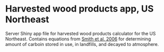 # Harvested wood products app, US Northeast
Server Shiny app file for harvested wood products calculator for the US Northeast. Contains equations from [Smith et al. 2006](https://www.fs.usda.gov/research/treesearch/22954) for determining amount of carboin stored in use, in landfills, and decayed to atmosphere.
